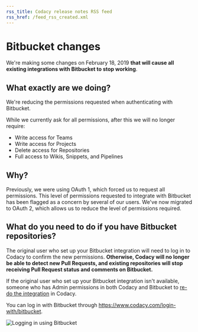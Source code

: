 ```yaml
---
rss_title: Codacy release notes RSS feed
rss_href: /feed_rss_created.xml
---
```


# Bitbucket changes

We're making some changes on February 18, 2019 **that will cause all existing integrations with Bitbucket to stop working**.

## What exactly are we doing?

We're reducing the permissions requested when authenticating with Bitbucket.

While we currently ask for all permissions, after this we will no longer require:

-   Write access for Teams
-   Write access for Projects
-   Delete access for Repositories
-   Full access to Wikis, Snippets, and Pipelines

## Why?

Previously, we were using OAuth 1, which forced us to request all permissions. This level of permissions requested to integrate with Bitbucket has been flagged as a concern by several of our users. We've now migrated to OAuth 2, which allows us to reduce the level of permissions required.

## What do you need to do if you have Bitbucket repositories?

The original user who set up your Bitbucket integration will need to log in to Codacy to confirm the new permissions. **Otherwise, Codacy will no longer be able to detect new Pull Requests, and existing repositories will stop receiving Pull Request status and comments on Bitbucket.**

If the original user who set up your Bitbucket integration isn't available, someone who has Admin permissions in both Codacy and Bitbucket to [re-do the integration](../../repositories-configure/integrations/bitbucket-integration.md) in Codacy.

You can log in with Bitbucket through <https://www.codacy.com/login-with/bitbucket>.

![Logging in using Bitbucket](images/Screenshot_2019-02-14_at_12.00.41.png)
